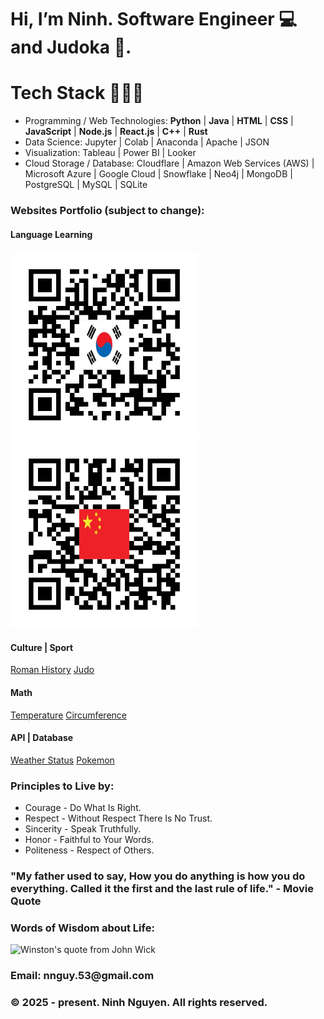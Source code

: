 <head>
  <h1>Hi, I’m Ninh. Software Engineer 💻 and Judoka 🥋.</h1>
</head>

<body>
  <h1>Tech Stack 🧑🏻‍💻</h1>
  <ul>
    <li>Programming / Web Technologies: <b>Python</b> | <b>Java</b> | <b>HTML</b> | <b>CSS</b> | <b>JavaScript</b> | <b>Node.js</b> | <b>React.js</b> | <b>C++</b> | <b>Rust</b></li>
    <li>Data Science: Jupyter | Colab | Anaconda | Apache | JSON</li>
    <li>Visualization: Tableau | Power BI | Looker</li>
    <li>Cloud Storage / Database: Cloudflare | Amazon Web Services (AWS) | Microsoft Azure | Google Cloud | Snowflake | Neo4j | MongoDB | PostgreSQL | MySQL | SQLite </li>
  </ul>

  <h3>Websites Portfolio (subject to change):</h3>
  <h4>Language Learning</h4>
  <span><img src="/asset/Korean82.png" alt="QR code for Korean language website" height="300"><img src="/asset/Chinese86.png" alt="QR code for Chinese language website" height="300"></span>
  <h4>Culture | Sport</h4>
  <a href="https://rome-5hp.pages.dev/">Roman History</a>
  <a href="https://judo-1jg.pages.dev/">Judo</a>
  <br>
  <h4>Math</h4>
  <a href="https://temp-vpg.pages.dev/">Temperature</a>
  <a href="https://circle-4ot.pages.dev/">Circumference</a>
  <br>
  <h4>API | Database</h4>
  <a href="https://weather-40h.pages.dev/">Weather Status</a>
  <a href="https://pokemon-6rh.pages.dev/">Pokemon</a>
  <br>
  
  <h3>Principles to Live by:</h3>
  <ul>
    <li>Courage - Do What Is Right.</li>
    <li>Respect - Without Respect There Is No Trust.</li>
    <li>Sincerity - Speak Truthfully.</li>
    <li>Honor - Faithful to Your Words.</li>
    <li>Politeness - Respect of Others.</li>
  </ul>

  <h3>"My father used to say, How you do anything is how you do everything. Called it the first and the last rule of life." - Movie Quote</h3>
  
  <h3>Words of Wisdom about Life: </h3>
  <img src="/asset/John Wick meme.gif" alt="Winston's quote from John Wick" height="420">
</body>

<footer>
  <h3>Email: nnguy.53@gmail.com</h3>
  <h3>&copy 2025 - present. Ninh Nguyen. All rights reserved.</h3>
</footer>

<!---
ninh-nguyen01/ninh-nguyen01 is a ✨ special ✨ repository because its `README.md` (this file) appears on your GitHub profile.
You can click the Preview link to take a look at your changes.
--->
